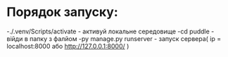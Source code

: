 # Порядок запуску:
-./.venv/Scripts/activate - активуй локальне середовище
-cd puddle - війди в папку з фалйом
-py manage.py runserver - запуск сервера( ip = localhost:8000 або http://127.0.0.1:8000/ )

## 
